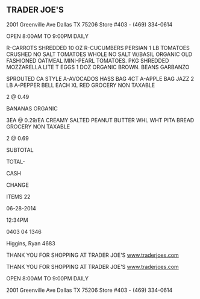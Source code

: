 <!-- image -->

## TRADER JOE'S

2001 Greenville Ave Dallas TX 75206 Store #403 - (469) 334-0614

OPEN 8:00AM TO 9:00PM DAILY

R-CARROTS SHREDDED 10 OZ R-CUCUMBERS PERSIAN 1 LB TOMATOES CRUSHED NO SALT TOMATOES WHOLE NO SALT W/BASIL ORGANIC OLD FASHIONED OATMEAL MINI-PEARL TOMATOES. PKG SHREDDED MOZZARELLA LITE T EGGS 1 DOZ ORGANIC BROWN. BEANS GARBANZO

SPROUTED CA STYLE A-AVOCADOS HASS BAG 4CT A-APPLE BAG JAZZ 2 LB A-PEPPER BELL EACH XL RED GROCERY NON TAXABLE

2 @ 0.49

BANANAS ORGANIC

3EA @ 0.29/EA CREAMY SALTED PEANUT BUTTER WHL WHT PITA BREAD GROCERY NON TAXABLE

2 @ 0.69

SUBTOTAL

TOTAL-

CASH

CHANGE

ITEMS 22

06-28-2014

12:34PM

0403 04 1346

Higgins, Ryan 4683

THANK YOU FOR SHOPPING AT TRADER JOE'S www.traderjoes.com

THANK YOU FOR SHOPPING AT TRADER JOE'S www.traderjoes.com

OPEN 8:00AM TO 9:00PM DAILY

2001 Greenville Ave Dallas TX 75206 Store #403 - (469) 334-0614